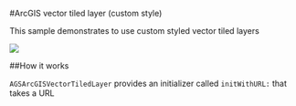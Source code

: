 #ArcGIS vector tiled layer (custom style)

This sample demonstrates to use custom styled vector tiled layers

![](image1.png)

##How it works

`AGSArcGISVectorTiledLayer` provides an initializer called `initWithURL:` that takes a URL




